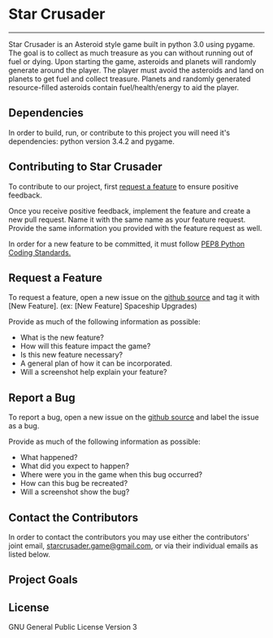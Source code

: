  # Star Crusader
 -------------
  
 Star Crusader is an Asteroid style game built in python 3.0 using pygame. The goal is to collect as much treasure as you can without 
 running out of fuel or dying. Upon starting the game, asteroids and planets will randomly generate around the player. The player must 
 avoid the asteroids and land on planets to get fuel and collect treasure. Planets and randomly generated resource-filled asteroids 
 contain fuel/health/energy to aid the player.



Dependencies
------------
 In order to build, run, or contribute to this project you will need it's dependencies: python version 3.4.2 and pygame.
 
 
  
Contributing to Star Crusader
----------------------------
 To contribute to our project, first [request a feature](https://github.com/cs360f16/StarCrusader/readme#request-a-feature) to ensure 
 positive feedback.
  
 Once you receive positive feedback, implement the feature and create a new pull request.  Name it with the same name as your feature 
 request.  Provide the same information you provided with the feature request as well.
  
  In order for a new feature to be committed, it must follow [PEP8 Python Coding Standards.](https://www.python.org/dev/peps/pep-0008/)
  
  
  
Request a Feature
-----------------
 To request a feature, open a new issue on the [github source](https://github.com/cs360f16/StarCrusader) and tag it with [New Feature]. 
 (ex: [New Feature] Spaceship Upgrades)
  
  Provide as much of the following information as possible:
  * What is the new feature?
  * How will this feature impact the game?
  * Is this new feature necessary?
  * A general plan of how it can be incorporated.
  * Will a screenshot help explain your feature?


Report a Bug
------------
To report a bug, open a new issue on the [github source](https://github.com/cs360f16/StarCrusader) and label the issue as a bug.

Provide as much of the following information as possible:
* What happened?
* What did you expect to happen?
* Where were you in the game when this bug occurred?
* How can this bug be recreated?
* Will a screenshot show the bug?



 Contact the Contributors
 ------------------------
 In order to contact the contributors you may use either the contributors' joint email, starcrusader.game@gmail.com, or via their 
 individual emails as listed below.
 
 
 
Project Goals
-------------


License
-------
 GNU General Public License Version 3
